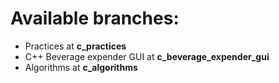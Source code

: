 # Available branches: 
- 	Practices at **c\_practices**
-	C++ Beverage expender GUI at **c\_beverage\_expender\_gui**
-	Algorithms at **c\_algorithms**
